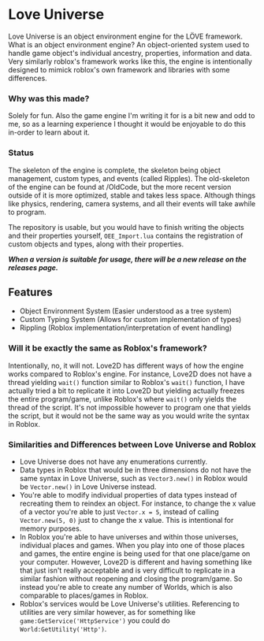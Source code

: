 # Love Universe
Love Universe is an object environment engine for the LÖVE framework. What is an object environment engine? An object-oriented system used to handle game object's individual ancestry, properties, information and data. Very similarly roblox's framework works like this, the engine is intentionally designed to mimick roblox's own framework and libraries with some differences.

### Why was this made?
Solely for fun. Also the game engine I'm writing it for is a bit new and odd to me, so as a learning experience I thought it would be enjoyable to do this in-order to learn about it.

### Status
The skeleton of the engine is complete, the skeleton being object management, custom types, and events (called Ripples). The old-skeleton of the engine can be found at /OldCode, but the more recent version outside of it is more optimized, stable and takes less space. Although things like physics, rendering, camera systems, and all their events will take awhile to program.

The repository is usable, but you would have to finish writing the objects and their properties yourself, `OEE_Import.lua` contains the registration of custom objects and types, along with their properties.

***When a version is suitable for usage, there will be a new release on the releases page.***

## Features
* Object Environment System (Easier understood as a tree system)
* Custom Typing System (Allows for custom implementation of types)
* Rippling (Roblox implementation/interpretation of event handling)

### Will it be exactly the same as Roblox's framework?
Intentionally, no, it will not. Love2D has different ways of how the engine works compared to Roblox's engine. For instance, Love2D does not have a thread yielding `wait()` function similar to Roblox's `wait()` function, I have actually tried a bit to replicate it into Love2D but yielding actually freezes the entire program/game, unlike Roblox's where `wait()` only yields the thread of the script. It's not impossible however to program one that yields the script, but it would not be the same way as you would write the syntax in Roblox. 

### Similarities and Differences between Love Universe and Roblox
* Love Universe does not have any enumerations currently.
* Data types in Roblox that would be in three dimensions do not have the same syntax in Love Universe, such as `Vector3.new()` in Roblox would be `Vector.new()` in Love Universe instead.
* You're able to modify individual properties of data types instead of recreating them to reindex an object. For instance, to change the x value of a vector you're able to just `Vector.x = 5`, instead of calling `Vector.new(5, 0)` just to change the x value. This is intentional for memory purposes.
* In Roblox you're able to have universes and within those universes, individual places and games. When you play into one of those places and games, the entire engine is being used for that one place/game on your computer. However, Love2D is different and having something like that just isn't really acceptable and is very difficult to replicate in a similar fashion without reopening and closing the program/game. So instead you're able to create any number of Worlds, which is also comparable to places/games in Roblox.
* Roblox's services would be Love Universe's utilities. Referencing to utilities are very similar however, as for something like `game:GetService('HttpService')` you could do `World:GetUtility('Http')`.
